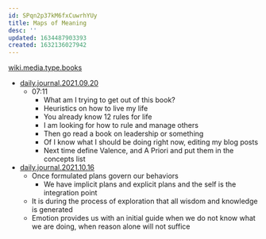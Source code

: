 ```yaml
---
id: SPqn2p37kM6fxCuwrhYUy
title: Maps of Meaning
desc: ''
updated: 1634487903393
created: 1632136027942
---
```



[wiki.media.type.books](../Type/books.md)

* [daily.journal.2021.09.20](2021-09-20)
  * 07:11
    * What am I trying to get out of this book?
    * Heuristics on how to live my life
    * You already know 12 rules for life
    * I am looking for how to rule and manage others
    * Then go read a book on leadership or something
    * Of I know what I should be doing right now, editing my blog posts
    * Next time define Valence, and A Priori and put them in the concepts list
* [daily.journal.2021.10.16](2021-10-16)
  * Once formulated plans govern our behaviors
    * We have implicit plans and explicit plans and the self is the integration point
  * It is during the process of exploration that all wisdom and knowledge is generated
  * Emotion provides us with an initial guide when we do not know what we are doing, when reason alone will not suffice 
